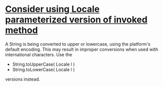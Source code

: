 # [Consider using Locale parameterized version of invoked method](https://spotbugs.readthedocs.io/en/latest/bugDescriptions.html#DM_CONVERT_CASE)

 A String is being converted to upper or lowercase, using the platform's default encoding. This may
      result in improper conversions when used with international characters. Use the 

*   String.toUpperCase( Locale l )
*   String.toLowerCase( Locale l )

versions instead.
